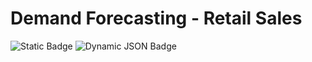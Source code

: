 # Demand Forecasting - Retail Sales
![Static Badge](https://img.shields.io/badge/Plotly_Dash_2.18.0-Python_3.13.3-blue)
![Dynamic JSON Badge](https://img.shields.io/badge/dynamic/json)


